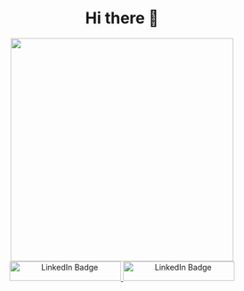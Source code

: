 <div id="header" align="center">
  <h1> Hi there 👋 </h1>
  <img src="https://media.giphy.com/media/3osxYc2axjCJNsCXyE/giphy.gif" width="400"/>
</div>
<div id="badges" align="center">
  <a href="https://t.me/MESHOKMAKES">
    <img src="https://img.shields.io/badge/Telegram-blue?style=for-the-badge&logo=Telegram&logoColor=green" alt="LinkedIn Badge" idth="200" width="200" height="35"/>
  </a>
  <a href="https://career.habr.com/meshokmakes">
    <img src="https://img.shields.io/badge/habr-brown?style=for-the-badge&logo=habr&logoColor=white" alt="LinkedIn Badge" idth="200" width="200" height="35"/>
  </a>
</div>
